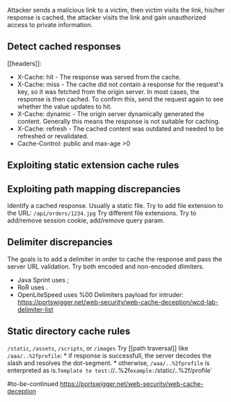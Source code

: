 Attacker sends a malicious link to a victim, then victim visits the link, his/her response is cached, the attacker visits the link and gain unauthorized access to private information.

## Detect cached responses
[[headers]]:
* X-Cache: hit - The response was served from the cache.
* X-Cache: miss - The cache did not contain a response for the request's key, so it was fetched from the origin server. In most cases, the response is then cached. To confirm this, send the request again to see whether the value updates to hit.
* X-Cache: dynamic - The origin server dynamically generated the content. Generally this means the response is not suitable for caching.
* X-Cache: refresh - The cached content was outdated and needed to be refreshed or revalidated.
* Cache-Control: public and max-age >0

## Exploiting static extension cache rules

## Exploiting path mapping discrepancies
Identify a cached response. Usually a static file.
Try to add file extension to the URL: `/api/orders/1234.jpg`
Try different file extensions.
Try to add/remove session cookie, add/remove query param.

## Delimiter discrepancies
The goals is to add a delimiter in order to cache the response and pass the server URL validation.
Try both encoded and non-encoded dlimiters.
* Java Sprint uses ;
* RoR uses .
* OpenLiteSpeed uses %00
Delimiters payload for intruder: https://portswigger.net/web-security/web-cache-deception/wcd-lab-delimiter-list

## Static directory cache rules
`/static`, `/assets`, `/scripts`, or `/images`
Try [[path traversal]] like `/aaa/..%2fprofile`:
	* if response is successfull, the server decodes the slash and resolves the dot-segment.
	* otherwise, `/aaa/..%2fprofile` is enterpreted as is.`
Template to test:
`/<static-directory-prefix>/..%2f<dynamic-path>`
example:
`/static/..%2f/profile`

#to-be-continued 
https://portswigger.net/web-security/web-cache-deception